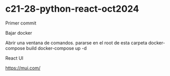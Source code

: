 # c21-28-python-react-oct2024

Primer commit

Bajar docker

Abrir una ventana de comandos.
pararse en el root de esta carpeta
docker-compose build
docker-compose up -d


React UI

https://mui.com/